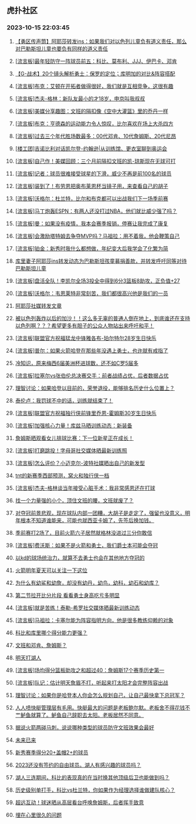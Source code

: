 ## 虎扑社区 
### 2023-10-15 22:03:45

1. [【勇区传声筒】阿耶莎转发ins：如果我们对以色列儿童负有道义责任，那么对巴勒斯坦儿童也要负有同样的道义责任](https://bbs.hupu.com/62490700.html)

2. [[流言板]最年轻防守一阵球员前五：科比、莫布利、JJJ、伊巴卡、邓肯](https://bbs.hupu.com/62491462.html)

3. [【G-战术】20个镜头解析勇士：保罗的定位；库明加的对比&阵容搭配](https://bbs.hupu.com/62491214.html)

4. [[流言板]布克：艾顿在开拓者做得很好，我们就是互相竞争，这很有趣](https://bbs.hupu.com/62491860.html)

5. [[流言板]杰夫-格林：新队友最小的才18岁，申京叫我叔叔](https://bbs.hupu.com/62490599.html)

6. [[流言板]美媒分享趣图：文班的隔扣像《空中大灌篮》里的乔丹一样](https://bbs.hupu.com/62487507.html)

7. [[流言板]布克：亨德森的运动能力令人惊叹，比尔喜欢在场上大杀四方](https://bbs.hupu.com/62491987.html)

8. [[流言板]过去三个年代胜场数最多：00代邓肯、10代詹姆斯、20代尼昂](https://bbs.hupu.com/62487091.html)

9. [[楼工团]吉诺比利对话凯尔登-约翰逊|从训练馆、更衣室聊到奥运会](https://bbs.hupu.com/62491875.html)

10. [[流言板]自己作！美媒回顾：三个月前隔扣文班的凯-琼斯现在无球可打](https://bbs.hupu.com/62487320.html)

11. [[流言板]记者：球员很难接受球星的下滑，威少不再是前100名的球员](https://bbs.hupu.com/62486747.html)

12. [[流言板]装到了！布劳恩把奥布莱恩杯当镜子用，来查看自己的胡子](https://bbs.hupu.com/62488054.html)

13. [[流言板]沃格尔：杜兰特，比尔和布克都可以出战我们下一场季前赛](https://bbs.hupu.com/62491782.html)

14. [[流言板]马丁炮轰ESPN：有两人还没打过NBA，他们就比威少强了吗？](https://bbs.hupu.com/62486522.html)

15. [[流言板]曼：如果没有疫情，我本会赛季报销，停赛让我完成了康复](https://bbs.hupu.com/62489248.html)

16. [[流言板]会激励塔特姆去争夺MVP吗？马祖拉：用不着我，他会鞭策自己](https://bbs.hupu.com/62491989.html)

17. [[流言板]铂金：新秀时我什么都想做，年纪变大后我学会了化繁为简](https://bbs.hupu.com/62491889.html)

18. [库里妻子阿耶莎ins转发动态为巴勒斯坦孩童募捐善款，并转发呼吁同等对待巴勒斯坦儿童](https://bbs.hupu.com/62491002.html)

19. [[流言板]盘活全队！李凯尔全场3投全中得到6分3篮板8助攻，正负值+27](https://bbs.hupu.com/62486442.html)

20. [[流言板]沃格尔：韦恩莱特非常刻苦，我们都很高兴他是我们的一员](https://bbs.hupu.com/62492067.html)

21. [阿耶莎社媒转发文章](https://bbs.hupu.com/62490961.html)

22. [被以色列轰炸以后的加沙！！这么多无辜的普通人倒在地上，到底谁还在支持以色列啊？？？希望更多有胆子的公众人物站出来呼吁和平！](https://bbs.hupu.com/62492464.html)

23. [[流言板]联盟官方祝福猛龙中锋雅各布-珀尔特尔28岁生日快乐](https://bbs.hupu.com/62492939.html)

24. [[流言板]普尔：如果火箭哈登在那些年没遇上勇士，也许就有戒指了](https://bbs.hupu.com/62485082.html)

25. [冷知识，原来梅西6届美洲杯进球数，还不如C罗5届多](https://bbs.hupu.com/62490891.html)

26. [[流言板]拉塞尔vs张伯伦总决赛交手：前者战绩占优，后者数据占优](https://bbs.hupu.com/62485250.html)

27. [理智讨论：如果哈登以目前的，荣誉退役，能够排名历史什么位置上？](https://bbs.hupu.com/62492559.html)

28. [泰伦卢：我罚球不中的话，训练就结束了！](https://bbs.hupu.com/62485174.html)

29. [[流言板]联盟官方祝福独行侠前锋里乔恩-霍姆斯30岁生日快乐](https://bbs.hupu.com/62492893.html)

30. [[流言板]加强核心力量！库兹马晒训练动态：新装备](https://bbs.hupu.com/62491753.html)

31. [詹姆斯晒观看女儿排球比赛：下一位新星正在成长！](https://bbs.hupu.com/62486166.html)

32. [[流言板]打磨跳投！字母哥社交媒体晒最新训练照](https://bbs.hupu.com/62487377.html)

33. [[流言板]怎么评价？小迈克尔-波特社媒晒出自己的新发型](https://bbs.hupu.com/62487946.html)

34. [tnt的新赛季西部预测，窝火和独行侠一档](https://bbs.hupu.com/62491790.html)

35. [[流言板]杰夫-格林谈当年接受心脏手术：我非常感恩还在打球](https://bbs.hupu.com/62490439.html)

36. [找一个力量强的小个，顶住文班的腰，文班就废了？](https://bbs.hupu.com/62492347.html)

37. [对夺冠前景悲观，现在球队内部一团糟，大胡子是走定了，强留也没意义，明年根本不知道谁能来，可能也就西亚卡姆了，先签后换加钱。](https://bbs.hupu.com/62492136.html)

38. [季前赛打2场了，目前火箭六子居然就格林没进过三分你敢信](https://bbs.hupu.com/62491562.html)

39. [[流言板]费沃斯：如果不是火箭和勇士，我们爵士本可能会夺冠](https://bbs.hupu.com/62485124.html)

40. [以kd的球场统治力，就算不去勇士也会在其他地方夺冠的](https://bbs.hupu.com/62492931.html)

41. [火箭明年夏天可以关注一下这位](https://bbs.hupu.com/62492521.html)

42. [为什么有幼鲨和幼詹，却没有幼丹，幼鸟，幼科，幼石和幼库？](https://bbs.hupu.com/62492312.html)

43. [第二节拉开比分片段  看看勇士身高吃亏多明显](https://bbs.hupu.com/62491921.html)

44. [[流言板]就是苦练！泰勒-希罗社交媒体晒最新训练动态](https://bbs.hupu.com/62491655.html)

45. [[流言板]马祖拉：卡塞尔能为阵容指明方向，他是很多教练仰赖的对象](https://bbs.hupu.com/62491601.html)

46. [科比和库里哪个得分能力更强？](https://bbs.hupu.com/62491811.html)

47. [文班和邓肯、詹姆斯？](https://bbs.hupu.com/62493556.html)

48. [明天打湖人](https://bbs.hupu.com/62493554.html)

49. [[流言板]场均得分篮板助攻之和超过40：詹姆斯17个赛季历史第一](https://bbs.hupu.com/62485214.html)

50. [[流言板]队记：估计明天詹眉不打，听起来打太阳才会完整阵容出战](https://bbs.hupu.com/62485397.html)

51. [理智讨论：如果你是哈登本人你会怎么规划自己，让自己最快拿下总冠军？](https://bbs.hupu.com/62492567.html)

52. [人人喷快艇管理层有毛用。快艇最大的问题是老板鲍尔默。老板舍不得花钱不艹鲈鱼就算了。鲈鱼自己辞职去太阳。老板居然不同意。](https://bbs.hupu.com/62492187.html)

53. [据说火箭两碰马刺，说说哪种类型的球员防守文班效果会最好](https://bbs.hupu.com/62492086.html)

54. [未来已来](https://bbs.hupu.com/62493601.html)

55. [新秀赛季得分20+盖帽2+的球员](https://bbs.hupu.com/62493701.html)

56. [2023还没有签约的自由球员。湖人有感兴趣的球员吗？](https://bbs.hupu.com/62492622.html)

57. [湖人三连期间，科比的表现真的在当时换其他顶级后卫也能做到吗？](https://bbs.hupu.com/62493350.html)

58. [历史级别单打手，科比vs杜兰特，你如果作为经理选择谁做建队核心？](https://bbs.hupu.com/62492747.html)

59. [超远互动！球迷晒从高层看台呼唤詹姆斯，后者挥手致意](https://bbs.hupu.com/62485478.html)

60. [埋在心里很久的问题](https://bbs.hupu.com/62491617.html)


